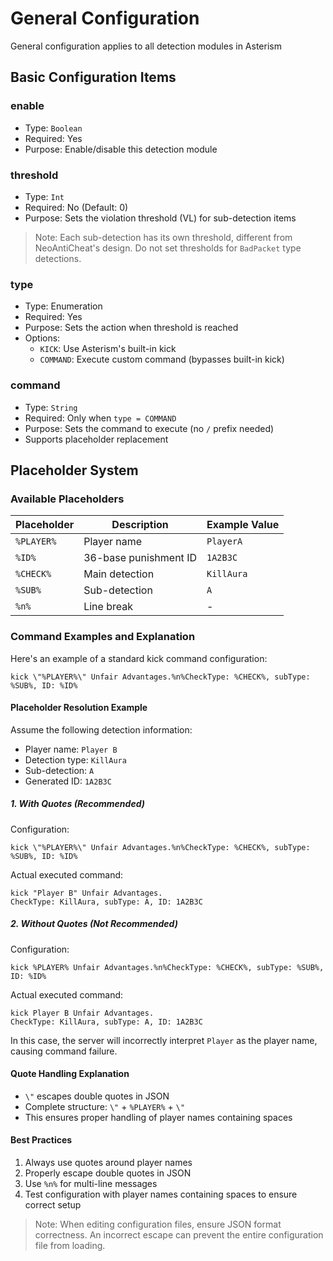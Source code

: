 # General Configuration
General configuration applies to all detection modules in Asterism

## Basic Configuration Items

### enable
- Type: `Boolean`
- Required: Yes
- Purpose: Enable/disable this detection module

### threshold
- Type: `Int`
- Required: No (Default: 0)
- Purpose: Sets the violation threshold (VL) for sub-detection items
> Note: Each sub-detection has its own threshold, different from NeoAntiCheat's design. Do not set thresholds for `BadPacket` type detections.

### type
- Type: Enumeration
- Required: Yes
- Purpose: Sets the action when threshold is reached
- Options:
  - `KICK`: Use Asterism's built-in kick
  - `COMMAND`: Execute custom command (bypasses built-in kick)

### command
- Type: `String`
- Required: Only when `type = COMMAND`
- Purpose: Sets the command to execute (no `/` prefix needed)
- Supports placeholder replacement

## Placeholder System

### Available Placeholders
| Placeholder | Description | Example Value |
|-------------|-------------|---------------|
| `%PLAYER%` | Player name | `PlayerA` |
| `%ID%` | 36-base punishment ID | `1A2B3C` |
| `%CHECK%` | Main detection | `KillAura` |
| `%SUB%` | Sub-detection | `A` |
| `%n%` | Line break | - |

### Command Examples and Explanation
Here's an example of a standard kick command configuration:
```
kick \"%PLAYER%\" Unfair Advantages.%n%CheckType: %CHECK%, subType: %SUB%, ID: %ID%
```

#### Placeholder Resolution Example
Assume the following detection information:
- Player name: `Player B`
- Detection type: `KillAura`
- Sub-detection: `A`
- Generated ID: `1A2B3C`

##### 1. With Quotes (Recommended)
Configuration:
```
kick \"%PLAYER%\" Unfair Advantages.%n%CheckType: %CHECK%, subType: %SUB%, ID: %ID%
```
Actual executed command:
```
kick "Player B" Unfair Advantages.
CheckType: KillAura, subType: A, ID: 1A2B3C
```

##### 2. Without Quotes (Not Recommended)
Configuration:
```
kick %PLAYER% Unfair Advantages.%n%CheckType: %CHECK%, subType: %SUB%, ID: %ID%
```
Actual executed command:
```
kick Player B Unfair Advantages.
CheckType: KillAura, subType: A, ID: 1A2B3C
```
In this case, the server will incorrectly interpret `Player` as the player name, causing command failure.

#### Quote Handling Explanation
- `\"` escapes double quotes in JSON
- Complete structure: `\"` + `%PLAYER%` + `\"`
- This ensures proper handling of player names containing spaces

#### Best Practices
1. Always use quotes around player names
2. Properly escape double quotes in JSON
3. Use `%n%` for multi-line messages
4. Test configuration with player names containing spaces to ensure correct setup

> Note: When editing configuration files, ensure JSON format correctness. An incorrect escape can prevent the entire configuration file from loading.